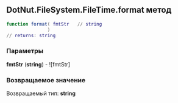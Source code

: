 ## DotNut.FileSystem.FileTime.format метод


```lua
function format( fmtStr   // string
               )
// returns: string
```


### Параметры

**fmtStr** (**string**) - ![fmtStr]

### Возвращаемое значение

Возвращаемый тип: **string**

